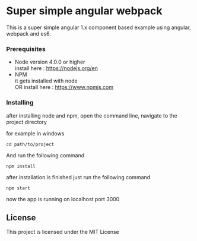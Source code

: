 # Super simple angular webpack

This is a super simple angular 1.x component based example using angular, webpack and es6.

### Prerequisites

- Node version 4.0.0 or higher
  <br>
  install here : <a href="https://nodejs.org/en/">https://nodejs.org/en</a>
- NPM
  <br>
  it gets installed with node
  <br>
  OR
  install here : <a href="https://www.npmjs.com/">https://www.npmjs.com</a>

### Installing

after installing node and npm, open the command line, navigate to the project directory

for example in windows
```
cd path/to/project
```

And run the following command

```
npm install
```

after installation is finished just run the following command

```
npm start
```

now the app is running on localhost port 3000


## License

This project is licensed under the MIT License
